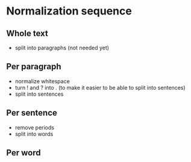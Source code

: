 # Normalization sequence

## Whole text

- split into paragraphs (not needed yet)

## Per paragraph

- normalize whitespace
- turn ! and ? into . (to make it easier to be able to split into sentences)
- split into sentences

## Per sentence

- remove periods
- split into words

## Per word

